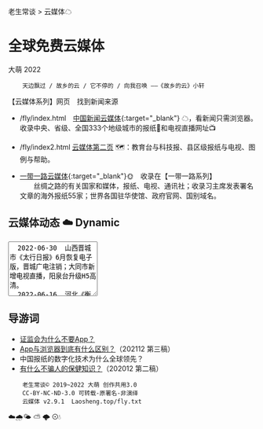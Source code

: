 老生常谈 > 云媒体☁

全球免费云媒体
===============
大萌 2022

		天边飘过 / 故乡的云 / 它不停的 / 向我召唤 ——《故乡的云》小轩

【云媒体系列】网页　找到新闻来源  

  + /fly/index.html　[中国新闻云媒体](fly){:target="_blank"} ☁，看新闻只需浏览器。　收录中央、省级、全国333个地级城市的报纸📰和电视直播网址📺

  + /fly/index2.html [云媒体第二页](fly/index2.html) 🗺️：教育台与科技报、县区级报纸与电视、图例与帮助。

  + [一带一路云媒体](ydyl){:target="_blank"}🌞　收录在【一带一路系列】  
　　丝绸之路的有关国家和媒体，报纸、电视、通讯社；收录习主席发表署名文章的海外报纸55家；世界各国驻华使馆、政府官网、国别域名。


云媒体动态 ☁️ Dynamic
---------------------
<!-- cols="72" width=inherit -->
<textarea rows="7" readonly="readonly" style="width=inherit;">
  2022-06-30  山西晋城市《太行日报》6月恢复电子版，晋城广电注销；大同市新增电视直播，阳泉台升级H5高清。
  2022-06-16  河北《衡水晚报》升级；衡水、保定、张家口三地电视直播升级H5技术；唐山、秦皇岛直播疑似故障。
  2022-05-07  安徽马鞍山《皖江晚报》改版，铜陵市《铜都晨刊》、滁州市《皖东晨刊》已停刊，六安市广电直播升级H5技术。
  2022-04-23  广西多地报纸升级：梧州来宾防城港，钦州广电直播升级为高清。
  2022-04-11  发现山东淄博2个直播频道增加到5个，日照、菏泽直播技术升级。
  2022-04-08  发现香港凤凰卫视关闭了直播，大约在3月18日或更早。
  2022-04-02  发现东方卫视放宽了手机端限制，模拟桌面可播放。★
  2022-03-18  发现东北地区一批数字报停止更新：齐齐哈尔日报、鹤岗日报、佳木斯日报、抚顺日报。
  2022-03-06  发现四川卫视更新直播网址，教育台下线。
  2022-03-01  发现湖北《神农架报》网站停止服务。
  2022-02-28  发现萍乡传媒网关闭服务器，一年前网站曾公告停止电视直播服务。
　……
</textarea>

导游词
------

+ [证监会为什么不要App？](c/8-证券信息披露的法定媒体.txt)
+ [App与浏览器到底有什么区别？](changtan/App和浏览器的三个区别.txt)（202112 第三稿）
+ 中国报纸的数字化技术为什么全球领先？
+ [有什么不骗人的保健知识？](c/6-权威的医疗保健类报纸.txt)（202012 第二稿）  


```
	老生常谈© 2019~2022 大萌 创作共用3.0
	CC-BY-NC-ND-3.0 可转载-原署名-非演绎
	云媒体 v2.9.1	Laosheng.top/fly.txt
```

☁️🌧️🌤 ⛅ 🌩 ⊙💧
